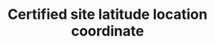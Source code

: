 ---
title: 'Certified site latitude location coordinate'
field: 'is.certifiedSite.lat'
slug: 'is-certifiedsite-lat'
description: 'Latitude location coordinates in decimal degrees (DD). Recording 4 digits to the right of the decimal provides an accuracy of 10m'
comment: 'Example of a latitude coordinate in Bolivia: -16.9013'
required: False
module: 'Certified Resource or Site'
cluster: 'Certification'
policy: 'Geo value. Single value only.'
layout: 'home'
---